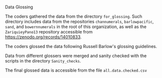 Data Glossing

The coders gathered the data from the directory `for_glossing`. Such directory includes data from the repositories `channumerals`, `barlowpacific`, `sand`, and `bowernnumerals` in the root of this organization, as well as the `ZariquieyPano13` repository accessible from https://zenodo.org/records/14010833.

The coders glossed the data following Russell Barlow's glossing guidelines. 

Data from different glossers were merged and sanity checked with the scripts in the directory `Sanity_checks`. 

The final glossed data is accessible from the file `all.data.checked.csv`
